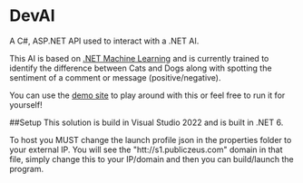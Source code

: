 # DevAI
A C#, ASP.NET API used to interact with a .NET AI.

This AI is based on [.NET Machine Learning](https://dotnet.microsoft.com/en-us/apps/machinelearning-ai) and is currently trained to identify the difference between Cats and Dogs along with spotting the sentiment of a comment or message (positive/negative).

You can use the [demo site](http://s1.publiczeus.com:5165/) to play around with this or feel free to run it for yourself!

##Setup
This solution is build in Visual Studio 2022 and is built in .NET 6.

To host you MUST change the launch profile json in the properties folder to your external IP. You will see the "htt://s1.publiczeus.com" domain in that file, simply change this to your IP/domain and then you can build/launch the program.
